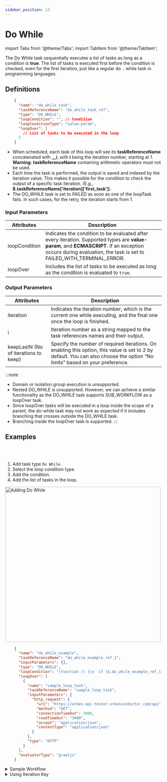 ```yaml
---
sidebar_position: 13
---
```


# Do While

import Tabs from '@theme/Tabs';
import TabItem from '@theme/TabItem';

The Do While task sequentially executes a list of tasks as long as a condition is __true__. The list of tasks is executed first before the condition is checked, even for the first iteration, just like a regular do .. while task in programming languages.

## Definitions

```json
    {
      "name": "do_while_task",
      "taskReferenceName": "do_while_task_ref",
      "type": "DO_WHILE",
      "loopCondition": "", // Condition
      "loopConditionType": "value-param",
      "loopOver": [
        // List of tasks to be executed in the loop
      ]
    }
```
* When scheduled, each task of this loop will see its **taskReferenceName** concatenated with **__i**, with **i** being the iteration number, starting at 1. **Warning**: **taskReferenceName** containing arithmetic operators must not be used.
* Each time the task is performed, the output is saved and indexed by the iteration value. This makes it possible for the condition to check the output of a specific task iteration. (E.g., **$.taskReferenceName['iteration]['first_task']**).
* The DO_WHILE task is set to *FAILED* as soon as one of the loopTask fails. In such cases, for the retry, the iteration starts from 1.

### Input Parameters

| Attributes    | Description                                                                                                                                                                                                                    |
| ------------- |--------------------------------------------------------------------------------------------------------------------------------------------------------------------------------------------------------------------------------|
| loopCondition | Indicates the condition to be evaluated after every iteration. Supported types are **value-param**, and **ECMASCRIPT**.  If an exception occurs during evaluation, the task is set to FAILED_WITH_TERMINAL_ERROR. |
| loopOver      | Includes the list of tasks to be executed as long as the condition is evaluated to `true`.                                                                                                                                       |

### Output Parameters

| Attributes | Description                                                                                                                                                                                             |
| ---------- | ------------------------------------------------------------------------------------------------------------------------------------------------------------------------------------------------------- |
| iteration  | Indicates the iteration number, which is the current one while executing, and the final one once the loop is finished.                                                                                  |
| i          | Iteration number as a string mapped to the task references names and their output.                                                                                                                      |
| keepLastN (No of iterations to keep) | Specify the number of required iterations. On enabling this option, this value is set to 2 by default. You can also choose the option “No limits” based on your preference. |

:::note
* Domain or isolation group execution is unsupported.
* Nested DO_WHILE is unsupported. However, we can achieve a similar functionality as the DO_WHILE task supports SUB_WORKFLOW as a loopOver task.
* Since loopOver tasks will be executed in a loop inside the scope of a parent, the do-while task may not work as expected if it includes branching that crosses outside the DO_WHILE task.
* Branching inside the loopOver task is supported.
:::
## Examples

<Tabs>
<TabItem value="UI" label="UI" className="paddedContent">

<div className="row">
<div className="col col--4">

<br/>
<br/>

1. Add task type `Do While`.
2. Select the loop condition type.
3. Add the condition.
4. Add the list of tasks in the loop.

</div>
<div className="col">
<div className="embed-loom-video">

<p><img src="/content/img/ui-guide-do-while-task.png" alt="Adding Do While" width="500" height="auto"/></p>

</div>
</div>
</div>



</TabItem>
 <TabItem value="JSON" label="JSON Example">

```json
    {
      "name": "do_while_example",
      "taskReferenceName": "do_while_example_ref_1",
      "inputParameters": {},
      "type": "DO_WHILE",
      "loopCondition": "(function () {\n  if ($.do_while_example_ref_1['iteration'] < 3) {\n    return true;\n  }\n  return false;\n})();",
      "loopOver": [
        {
          "name": "sample_loop_task",
          "taskReferenceName": "sample_loop_task",
          "inputParameters": {
            "http_request": {
              "uri": "https://orkes-api-tester.orkesconductor.com/api",
              "method": "GET",
              "connectionTimeOut": 3000,
              "readTimeOut": "3000",
              "accept": "application/json",
              "contentType": "application/json"
            }
          },
          "type": "HTTP"
        }
      ],
      "evaluatorType": "graaljs"
    }
```

</TabItem>
</Tabs>

<details><summary>Sample Workflow</summary>
<p>

```json
{
    "name": "Loop Task",
    "taskReferenceName": "LoopTask",
    "type": "DO_WHILE",
    "inputParameters": {
        "value": "${workflow.input.value}"
    },
    "loopCondition": "if ( ($.LoopTask['iteration'] < $.value ) || ( $.first_task['response']['body'] > 10)) { false; } else { true; }",
    "loopOver": [
        {
            "name": "first task",
            "taskReferenceName": "first_task",
            "inputParameters": {
                "http_request": {
                    "uri": "http://localhost:8082",
                    "method": "POST"
                }
            },
            "type": "HTTP"
        },
        {
            "name": "second task",
            "taskReferenceName": "second_task",
            "inputParameters": {
                "http_request": {
                    "uri": "http://localhost:8082",
                    "method": "POST"
                }
            },
            "type": "HTTP"
        }
    ]
}
```

The above definition will produce the following execution, assuming three executions occurred (alongside **first_task__1**, **first_task__2**, **first_task__3**, **second_task__1**, **second_task__2**, and **second_task__3**):

```json
{
    "taskType": "DO_WHILE",
    "outputData": {
        "iteration": 3,
        "1": {
            "first_task": {
                "response": {},
                "headers": {
                    "Content-Type": "application/json"
                }
            },
            "second_task": {
                "response": {},
                "headers": {
                    "Content-Type": "application/json"
                }
            }
        },
        "2": {
            "first_task": {
                "response": {},
                "headers": {
                    "Content-Type": "application/json"
                }
            },
            "second_task": {
                "response": {},
                "headers": {
                    "Content-Type": "application/json"
                }
            }
        },
        "3": {
            "first_task": {
                "response": {},
                "headers": {
                    "Content-Type": "application/json"
                }
            },
            "second_task": {
                "response": {},
                "headers": {
                    "Content-Type": "application/json"
                }
            }
        }
    }
}
```
</p>
</details>

<details><summary>Using Iteration Key</summary>
<p>
Sometimes, you may want to use the iteration value/counter in the tasks used in the loop. In this example, an API call is made to GitHub (to the Netflix Conductor repository), but each loop increases the pagination.

```json
{
    "name": "get_all_stars",
    "taskReferenceName": "get_all_stars_loop_ref",
    "inputParameters": {
    "stargazers": "4000"
    },
    "type": "DO_WHILE",
    "loopCondition": "if ($.get_all_stars_loop_ref['iteration'] < Math.ceil($.stargazers/100)) { true; } else { false; }",
    "loopOver": [
        {
            "name": "100_stargazers",
            "taskReferenceName": "hundred_stargazers_ref",
            "inputParameters": {
                "counter": "${get_all_stars_loop_ref.output.iteration}",
                "http_request": {
                    "uri": "https://api.github.com/repos/ntflix/conductor/stargazers?page=${get_all_stars_loop_ref.output.iteration}&per_page=100",
                    "method": "GET",
                    "headers": {
                        "Authorization": "token ${workflow.input.gh_token}",
                        "Accept": "application/vnd.github.v3.star+json"
                    }
                }
            },
            "type": "HTTP",
        }
    ]
}
```

* The Loop **taskReferenceName** is "get_all_stars_loop_ref".
* In the **loopCondition**, the term **$.get_all_stars_loop_ref['iteration']** is used.
* In tasks embedded in the loop, **${get_all_stars_loop_ref.output.iteration}** is used. In this case, it defines which page of results the API should return.

</p>
</details>
